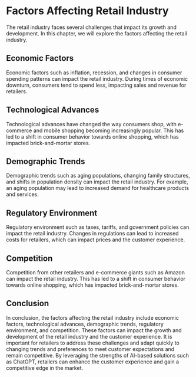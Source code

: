 Factors Affecting Retail Industry
===========================================================================

The retail industry faces several challenges that impact its growth and development. In this chapter, we will explore the factors affecting the retail industry.

Economic Factors
----------------

Economic factors such as inflation, recession, and changes in consumer spending patterns can impact the retail industry. During times of economic downturn, consumers tend to spend less, impacting sales and revenue for retailers.

Technological Advances
----------------------

Technological advances have changed the way consumers shop, with e-commerce and mobile shopping becoming increasingly popular. This has led to a shift in consumer behavior towards online shopping, which has impacted brick-and-mortar stores.

Demographic Trends
------------------

Demographic trends such as aging populations, changing family structures, and shifts in population density can impact the retail industry. For example, an aging population may lead to increased demand for healthcare products and services.

Regulatory Environment
----------------------

Regulatory environment such as taxes, tariffs, and government policies can impact the retail industry. Changes in regulations can lead to increased costs for retailers, which can impact prices and the customer experience.

Competition
-----------

Competition from other retailers and e-commerce giants such as Amazon can impact the retail industry. This has led to a shift in consumer behavior towards online shopping, which has impacted brick-and-mortar stores.

Conclusion
----------

In conclusion, the factors affecting the retail industry include economic factors, technological advances, demographic trends, regulatory environment, and competition. These factors can impact the growth and development of the retail industry and the customer experience. It is important for retailers to address these challenges and adapt quickly to changing trends and preferences to meet customer expectations and remain competitive. By leveraging the strengths of AI-based solutions such as ChatGPT, retailers can enhance the customer experience and gain a competitive edge in the market.
